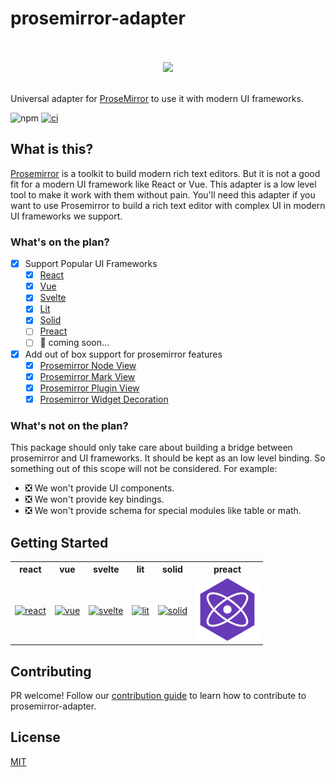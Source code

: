 # prosemirror-adapter

<p align="center">
    <br/>
    <br/>
    <img src="/assets/logo.svg?raw=true" width="400"/>
    <br/>
    <br/>
</p>

Universal adapter for [ProseMirror](https://prosemirror.net/) to use it with modern UI frameworks.

![npm](https://img.shields.io/npm/v/@prosemirror-adapter/core)
[![ci](https://github.com/Saul-Mirone/prosemirror-adapter/actions/workflows/ci.yml/badge.svg)](https://github.com/Saul-Mirone/prosemirror-adapter/actions/workflows/ci.yml)

## What is this?

[Prosemirror](https://github.com/ProseMirror/prosemirror) is a toolkit to build modern rich text editors.
But it is not a good fit for a modern UI framework like React or Vue.
This adapter is a low level tool to make it work with them without pain.
You'll need this adapter if you want to use Prosemirror to build a rich text editor with complex UI in modern UI frameworks we support.

### What's on the plan?

- [x] Support Popular UI Frameworks
  - [x] [React](https://reactjs.org/)
  - [x] [Vue](https://vuejs.org/)
  - [x] [Svelte](https://svelte.dev/)
  - [x] [Lit](https://lit.dev/)
  - [x] [Solid](https://solidjs.com/)
  - [ ] [Preact](https://preactjs.com/)
  - [ ] 🚀 coming soon...
- [x] Add out of box support for prosemirror features
  - [x] [Prosemirror Node View](https://prosemirror.net/docs/ref/#view.NodeView)
  - [x] [Prosemirror Mark View](https://prosemirror.net/docs/ref/#view.MarkView)
  - [x] [Prosemirror Plugin View](https://prosemirror.net/docs/ref/#state.PluginView)
  - [x] [Prosemirror Widget Decoration](https://prosemirror.net/docs/ref/#view.Decoration%5Ewidget)

### What's not on the plan?

This package should only take care about building a bridge between prosemirror and UI frameworks. It should be kept as an low level binding.
So something out of this scope will not be considered. For example:

- ❎ We won't provide UI components.
- ❎ We won't provide key bindings.
- ❎ We won't provide schema for special modules like table or math.

## Getting Started

<table>
  <tr>
    <th>react</th>
    <th>vue</th>
    <th>svelte</th>
    <th>lit</th>
    <th>solid</th>
    <th>preact</th>
  </tr>
  <tr>
    <td>
      <a align="center" title="react" href="/packages/react">
        <img src="/assets/react.svg" width="100" height="100" alt="react">
      </a>
    </td>
    <td>
      <a align="center" title="vue" href="/packages/vue">
        <img src="/assets/vue.svg" width="100" height="100" alt="vue">
      </a>
    </td>
    <td>
      <a align="center" title="svelte" href="/packages/svelte">
        <img src="/assets/svelte.svg" width="100" height="100" alt="svelte">
      </a>
    </td>
    <td>
      <a align="center" title="svelte" href="/packages/lit">
        <img src="/assets/lit.svg" width="100" height="100" alt="lit">
      </a>
    </td>
    <td>
      <a align="center" title="solid" href="/packages/solid">
        <img src="/assets/solid.svg" width="100" height="100" alt="solid">
      </a>
    </td>
    <td>
      <a align="center" title="preact" href="/packages/preact">
        <img src="/assets/preact.svg" width="100" height="100" alt="preact">
      </a>
    </td>
  </tr>
</table>

## Contributing

PR welcome! Follow our [contribution guide](/CONTRIBUTING.md) to learn how to contribute to prosemirror-adapter.

## License

[MIT](/LICENSE)
